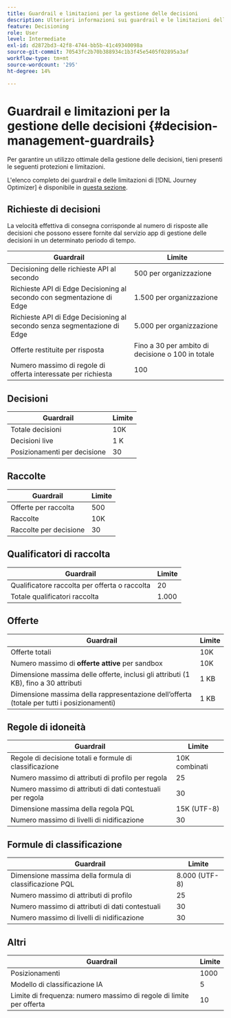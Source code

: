 ```yaml
---
title: Guardrail e limitazioni per la gestione delle decisioni
description: Ulteriori informazioni sui guardrail e le limitazioni della gestione delle decisioni.
feature: Decisioning
role: User
level: Intermediate
exl-id: d2872bd3-42f8-4744-bb5b-41c49340098a
source-git-commit: 70543fc2b70b388934c1b3f45e5405f02895a3af
workflow-type: tm+mt
source-wordcount: '295'
ht-degree: 14%

---
```


# Guardrail e limitazioni per la gestione delle decisioni {#decision-management-guardrails}

Per garantire un utilizzo ottimale della gestione delle decisioni, tieni presenti le seguenti protezioni e limitazioni.

L&#39;elenco completo dei guardrail e delle limitazioni di [!DNL Journey Optimizer] è disponibile in [questa sezione](../start/guardrails.md).

## Richieste di decisioni

La velocità effettiva di consegna corrisponde al numero di risposte alle decisioni che possono essere fornite dal servizio app di gestione delle decisioni in un determinato periodo di tempo.

| Guardrail | Limite |
| ------- | ------- |
| Decisioning delle richieste API al secondo | 500 per organizzazione |
| Richieste API di Edge Decisioning al secondo con segmentazione di Edge | 1.500 per organizzazione |
| Richieste API di Edge Decisioning al secondo senza segmentazione di Edge | 5.000 per organizzazione |
| Offerte restituite per risposta | Fino a 30 per ambito di decisione o 100 in totale |
| Numero massimo di regole di offerta interessate per richiesta | 100 |

## Decisioni

| Guardrail | Limite |
| ------- | ------- |
| Totale decisioni | 10K |
| Decisioni live | 1 K |
| Posizionamenti per decisione | 30 |

## Raccolte

| Guardrail | Limite |
| ------- | ------- |
| Offerte per raccolta | 500 |
| Raccolte | 10K |
| Raccolte per decisione | 30 |

## Qualificatori di raccolta

| Guardrail | Limite |
| ------- | ------- |
| Qualificatore raccolta per offerta o raccolta | 20 |
| Totale qualificatori raccolta | 1.000 |

## Offerte

| Guardrail | Limite |
| ------- | ------- |
| Offerte totali | 10K |
| Numero massimo di **offerte attive** per sandbox | 10K |
| Dimensione massima delle offerte, inclusi gli attributi (1 KB), fino a 30 attributi | 1 KB |
| Dimensione massima della rappresentazione dell’offerta (totale per tutti i posizionamenti) | 1 KB |

## Regole di idoneità

| Guardrail | Limite |
| ------- | ------- |
| Regole di decisione totali e formule di classificazione | 10K combinati |
| Numero massimo di attributi di profilo per regola | 25 |
| Numero massimo di attributi di dati contestuali per regola | 30 |
| Dimensione massima della regola PQL | 15K (UTF-8) |
| Numero massimo di livelli di nidificazione | 30 |

## Formule di classificazione

| Guardrail | Limite |
| ------- | ------- |
| Dimensione massima della formula di classificazione PQL | 8.000 (UTF-8) |
| Numero massimo di attributi di profilo | 25 |
| Numero massimo di attributi di dati contestuali | 30 |
| Numero massimo di livelli di nidificazione | 30 |

## Altri

| Guardrail | Limite |
| ------- | ------- |
| Posizionamenti | 1000 |
| Modello di classificazione IA | 5 |
| Limite di frequenza: numero massimo di regole di limite per offerta | 10 |

